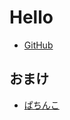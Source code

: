 # Hello
- [GitHub](https://github.com/tebukuro-facebook)

## おまけ
- [ぱちんこ](https://tebukuro-facebook.github.io/pachinko-front/)
